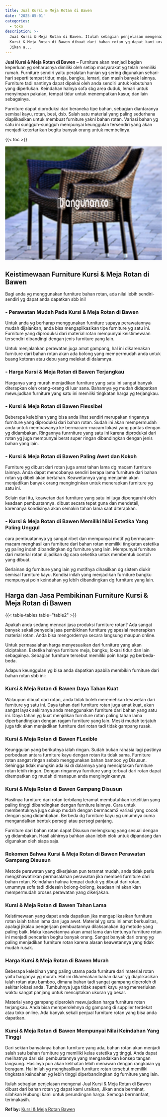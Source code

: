 ```yaml
---
title: Jual Kursi & Meja Rotan di Bawen
date: '2025-05-01'
categories:
  - toko
description: >-
  Jual Kursi & Meja Rotan di Bawen. Itulah sebagian penjelasan mengenai Jual
  Kursi & Meja Rotan di Bawen dibuat dari bahan rotan yg dapat kami uraikan,
  Jikan a...
---
```


**Jual Kursi & Meja Rotan di Bawen** – Furniture akan menjadi bagian keperluan yg seharusnya dimiliki oleh setiap masyarakat yg telah memiliki rumah. Furniture sendiri yaitu peralatan hunian yg sering digunakan sehari-hari seperti tempat tidur, meja, bangku, lemari, dan masih banyak lainnya. Furniture tadi nantinya dapat dipakai oleh anda sendiri untuk kebutuhan yang diperlukan. Keindahan halnya sofa sbg area duduk, lemari untuk menyimpan pakaian, tempat tidur untuk menempatkan kasur, dan lain sebagainya.

Furniture dapat diproduksi dari beraneka tipe bahan, sebagian diantaranya semisal kayu, rotan, besi, dsb. Salah satu material yang paling sederhana diaplikasikan untuk membuat furniture yakni bahan rotan. Variasi bahan yg satu ini sungguh-sungguh mempunyai keunggulan tersendiri yang akan menjadi ketertarikan begitu banyak orang untuk membelinya.

{{< toc >}}

![Jual Kursi & Meja Rotan di Bawen](/images/kursi-meja-rotan-murah29.png)

## Keistimewaan Furniture Kursi & Meja Rotan di Bawen

Bagi anda yg menggunakan furniture bahan rotan, ada nilai lebih sendiri-sendiri yg dapat anda dapatkan sbb ini!

### \- Perawatan Mudah Pada Kursi & Meja Rotan di Bawen

Untuk anda yg berharap menggunakan furniture supaya perawatannya mudah dijalankan, anda bisa mengaplikasikan tipe furniture yg satu ini. Furniture yang diproduksi dari material rotan mempunyai keistimewaan tersendiri dibandingi dengan jenis furniture yang lain.

Untuk menjalankan perawatan juga amat gampang, hal ini dikarenakan furniture dari bahan rotan akan ada bolong yang mempermudah anda untuk buang kotoran atau debu yang melekat di dalamnya.

### \- Harga Kursi & Meja Rotan di Bawen Terjangkau

Harganya yang murah menjadikan furniture yang satu ini sangat banyak diterapkan oleh orang-orang di luar sana. Bahannya yg mudah didapatkan mewujudkan furniture yang satu ini memiliki tingkatan harga yg terjangkau.

### \- Kursi & Meja Rotan di Bawen Flexsibel

Beberapa kelebihan yang bisa anda lihat sendiri merupakan ringannya furniture yang diproduksi dari bahan rotan. Sudah ini akan mempermudah anda untuk membawanya ke bermacam-macam lokasi yang pantas dengan yg didambakan. Ringannya funrniture yang satu ini karena diproduksi dari rotan yg juga mempunyai berat super ringan dibandingkan dengan jenis bahan yang lain.

### \- Kursi & Meja Rotan di Bawen Paling Awet dan Kokoh

Furniture yg dibuat dari rotan juga amat tahan lama dg macam furniture lainnya. Anda dapat mencobanya sendiri berapa lama furniture dari bahan rotan yg dibeli akan bertahan. Keawetannya yang menjamin akan menjadikan banyak orang menginginkan untuk menerapkan furniture yg satu ini.

Selain dari itu, keawetan dari furniture yang satu ini juga dipengaruhi oleh keadaan pembuatannya. dibuat secara tepat guna dan mendetail, karenanya kondisinya akan semakin tahan lama saat diterapkan.

### \- Kursi & Meja Rotan di Bawen Memiliki Nilai Estetika Yang Paling Unggul

cara pembuatannya yg sangat ribet dan mempunyai motif yg bermacam-macam menghasilkan furniture dari bahan rotan memiliki tingkatan estetika yg paling indah dibandingkan dg furniture yang lain. Mempunyai furniture dari material rotan dijadikan dg cara seketika untuk membentuk contoh yang dibuat.

Berlainan dg furniture yang lain yg motifnya dihasilkan dg sistem diukir semisal furniture kayu. Kondisi inilah yang menjadikan furniture bangku mempunyai poin keindahan yg lebih dibandingkan dg furniture yang lain.

## Harga dan Jasa Pembikinan Furniture Kursi & Meja Rotan di Bawen

{{< table-tables table="table2" >}}

Apakah anda sedang mencari jasa produksi furniture rotan? Ada sangat banyak sekali penyedia jasa pembikinan furniture yg spesial menerapkan material rotan. Anda bisa mengordernya secara langsung maupun online.

Untuk permasalahan harga menyesuaikan dari furniture yang akan diciptakan. Estetika halnya furniture meja, bangku, lokasi tidur dan lain sebagainya. Sebagian furniture tersebut memiliki poin harga yg berbeda-beda.

Adapun keunggulan yg bisa anda dapatkan apabila membikin furniture dari bahan rotan sbb ini:

### Kursi & Meja Rotan di Bawen Daya Tahan Kuat

Walaupun dibuat dari rotan, anda tidak boleh meremehkan keawetan dari furniture yg satu ini. Daya tahan dari furniture rotan juga amat kuat, akan sangat layak sekiranya anda menggunakan furniture dari bahan yang satu ini. Daya tahan yg kuat menjdikan furniture rotan paling tahan lama diperbandingkan dengan ragam furniture yang lain. Meski mudah terjatuh juga tdk akan menjadikan furniture dari rotan tadi tidak gampang rusak.

### Kursi & Meja Rotan di Bawen FLexible

Keunggulan yang berikutnya ialah ringan. Sudah bukan rahasia lagi pastinya perbedaan antara furniture kayu dengan rotan itu tidak sama. Furniture rotan sangat ringan sebab menggunakan bahan bamboo yg Disusun. Sehingga tidak mungkin ada isi di dalamnya yang menciptakan furniture rotan lebih ringan. Dengan ringannya furniture yang terbuat dari rotan dapat ditempatkan dg mudah dimanapun anda menginginkannya.

### Kursi & Meja Rotan di Bawen Gampang Disusun

Hasilnya furniture dari rotan terbilang teramat membutuhkan ketelitian yang paling tinggi dibandingkan dengan furniture lainnya. Cara untuk membentuknya juga cukup mudah dengan bermacam2 variasi yang cocok dengan yang didambakan. Berbeda dg furniture kayu yg umumnya cuma mengandalkan bentuk persegi atau persegi panjang.

Furniture dari bahan rotan dapat Disusun melengkung yang sesuai dengan yg didambakan. Hasil akhirnya bahkan akan lebih elok untuk dipandang dan digunakan oleh siapa saja.

### Rekomen Bahwa Kursi & Meja Rotan di Bawen Perawatan Gampang Disusun

Metode perawatan yang dikerjakan pun teramat mudah, anda tidak perlu mengkhawatirkan permasalahan perawatan jika membeli furniture dari bahan rotan. Keindahan halnya tempat duduk yg dibuat dari rotan, umumnya sofa tadi didesain bolong-bolong, keadaan ini akan kian mempermudah proses perawatan yang dikerjakan.

### Kursi & Meja Rotan di Bawen Tahan Lama

Keistimewaan yang dapat anda dapatkan jika mengaplikasikan furniture rotan ialah tahan lama dan juga awet. Material yg satu ini amat berkualitas, apalagi jikalau pengerjaan pembuatannya dilaksanakan dg metode yang paling baik. Maka keawetannya akan amat lama dan tentunya furniture rotan ini menjadi pencarian begitu banyak orang. Sangat banyak dari orang yg paling menjadikan furniture rotan karena alasan keawetannya yang tidak mudah rusak.

### Harga Kursi & Meja Rotan di Bawen Murah

Beberapa kelebihan yang paling utama pada furniture dari material rotan yaitu harganya yg murah. Hal ini dikarenakan bahan dasar yg diaplikasikan ialah rotan atau bamboo, dimana bahan tadi sangat gampang diperoleh di sekitar lokasi anda. Tumbuhnya juga tidak seperti kayu yang memerlukan waktu sangat panjang untuk menciptakan ukuran yg besar.

Material yang gampang diperoleh mewujudkan harga furniture rotan terjangkau. Anda bisa memperolehnya dg gampang di supplier terdekat atau toko online. Ada banyak sekali penjual furniture rotan yang bisa anda dapatkan.

### Kursi & Meja Rotan di Bawen Mempunyai Nilai Keindahan Yang Tinggi

Dari sekian banyaknya bahan furniture yang ada, bahan rotan akan menjadi salah satu bahan furniture yg memiliki kelas estetika yg tinggi. Anda dapat melihatnya dari sisi pembuatannya yang mengandalkan konsep tangan langsung. Hasilnya pun akan kelihatan lebih menawan dengan rangkaian yg beragam. Hal inilah yg menghasilkan furniture rotan tersebut memiliki tingkatan keindahan yg lebih tinggi diperbandingkan dg furniture yang lain.

Itulah sebagian penjelasan mengenai Jual Kursi & Meja Rotan di Bawen dibuat dari bahan rotan yg dapat kami uraikan, Jikan anda berminat, silahkan Hubungi kami untuk perundingan harga. Semoga bermanfaat, terimakasih.

**Ref by:** [Kursi & Meja Rotan Bawen](https://id.wikipedia.org/wiki/Kursi)
